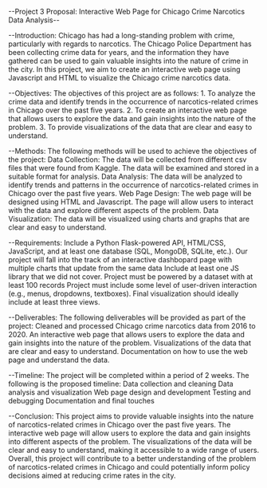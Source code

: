 --Project 3 Proposal: Interactive Web Page for Chicago Crime Narcotics Data Analysis--

--Introduction:
    Chicago has had a long-standing problem with crime, particularly with regards to narcotics.
    The Chicago Police Department has been collecting crime data for years, and the information
    they have gathered can be used to gain valuable insights into the nature of crime in the 
    city. In this project, we aim to create an interactive web page using Javascript and HTML 
    to visualize the Chicago crime narcotics data.


--Objectives:
    The objectives of this project are as follows:
    1. To analyze the crime data and identify trends in the occurrence of narcotics-related crimes in Chicago over the past five years.
    2. To create an interactive web page that allows users to explore the data and gain insights into the nature of the problem.
    3. To provide visualizations of the data that are clear and easy to understand.

--Methods:
    The following methods will be used to achieve the objectives of the project:
    Data Collection: The data will be collected from different csv files that were found from Kaggle. The data will be examined
    and stored in a suitable format for analysis.
    Data Analysis: The data will be analyzed to identify trends and patterns in the occurrence of narcotics-related crimes in Chicago over the past five years.
    Web Page Design: The web page will be designed using HTML and Javascript. The page will allow users to interact with the data and explore different aspects of the problem.
    Data Visualization: The data will be visualized using charts and graphs that are clear and easy to understand.


--Requirements:
    Include a Python Flask-powered API, HTML/CSS, JavaScript, and at least one database (SQL, MongoDB, SQLite, etc.).
    Our project will fall into the track of an interactive dashbopard page with multiple charts that update from the same data
    Include at least one JS library that we did not cover.
    Project must be powered by a dataset with at least 100 records
    Project must include some level of user-driven interaction (e.g., menus, dropdowns, textboxes).
    Final visualization should ideally include at least three views.
    
    
--Deliverables:
    The following deliverables will be provided as part of the project:
    Cleaned and processed Chicago crime narcotics data from 2016 to 2020.
    An interactive web page that allows users to explore the data and gain insights into the nature of the problem.
    Visualizations of the data that are clear and easy to understand.
    Documentation on how to use the web page and understand the data.


--Timeline:
    The project will be completed within a period of 2 weeks. The following is the proposed timeline:
    Data collection and cleaning 
    Data analysis and visualization
    Web page design and development
    Testing and debugging 
    Documentation and final touches 
    
--Conclusion:
    This project aims to provide valuable insights into the nature of narcotics-related crimes in Chicago over the past five years. 
    The interactive web page will allow users to explore the data and gain insights into different aspects of the problem. 
    The visualizations of the data will be clear and easy to understand, making it accessible to a wide range of users. 
    Overall, this project will contribute to a better understanding of the problem of narcotics-related crimes in Chicago and could potentially 
    inform policy decisions aimed at reducing crime rates in the city.